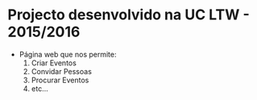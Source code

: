 # Projecto desenvolvido na UC LTW - 2015/2016

* Página web que nos permite:
  1. Criar Eventos
  2. Convidar Pessoas
  3. Procurar Eventos
  4. etc...
  
